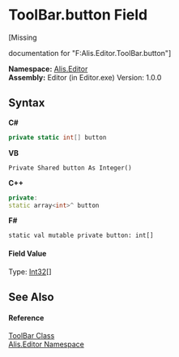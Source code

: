 # ToolBar.button Field
 

\[Missing <summary> documentation for "F:Alis.Editor.ToolBar.button"\]

**Namespace:**&nbsp;<a href="b150ade4-39de-a232-5f06-d3cdc1b2c538">Alis.Editor</a><br />**Assembly:**&nbsp;Editor (in Editor.exe) Version: 1.0.0

## Syntax

**C#**<br />
``` C#
private static int[] button
```

**VB**<br />
``` VB
Private Shared button As Integer()
```

**C++**<br />
``` C++
private:
static array<int>^ button
```

**F#**<br />
``` F#
static val mutable private button: int[]
```


#### Field Value
Type: <a href="https://docs.microsoft.com/dotnet/api/system.int32" target="_blank">Int32</a>[]

## See Also


#### Reference
<a href="9a5aad07-1c71-4b90-941b-1c18d5f313e1">ToolBar Class</a><br /><a href="b150ade4-39de-a232-5f06-d3cdc1b2c538">Alis.Editor Namespace</a><br />